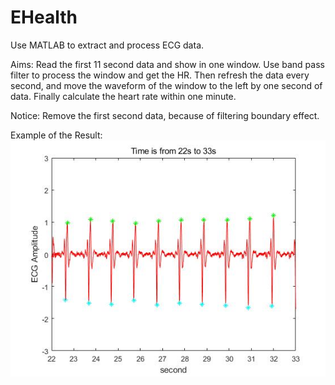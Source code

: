# EHealth

Use MATLAB to extract and process ECG data.

Aims: Read the first 11 second data and show in one window. Use band pass filter to process the window and get the HR. Then refresh the data every second, and move the waveform of the window to the left by one second of data. Finally calculate the heart rate within one minute.

Notice: Remove the first second data, because of filtering boundary effect.

Example of the Result:
![Image](https://github.com/koakuma666/EHealth/blob/master/ecg.jpg)
